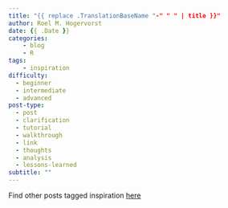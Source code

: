 ```yaml
---
title: "{{ replace .TranslationBaseName "-" " " | title }}"
author: Roel M. Hogervorst
date: {{ .Date }}
categories:
    - blog
    - R
tags:
    - inspiration
difficulty:
  - beginner
  - intermediate
  - advanced
post-type:
  - post
  - clarification
  - tutorial
  - walkthrough
  - link
  - thoughts
  - analysis
  - lessons-learned
subtitle: ""
---
```


<!--
I found [this here]

image preview 

what was so inspiring -->

Find other posts tagged inspiration [here](https://notes.rmhogervorst.nl/tags/inspiration/)

